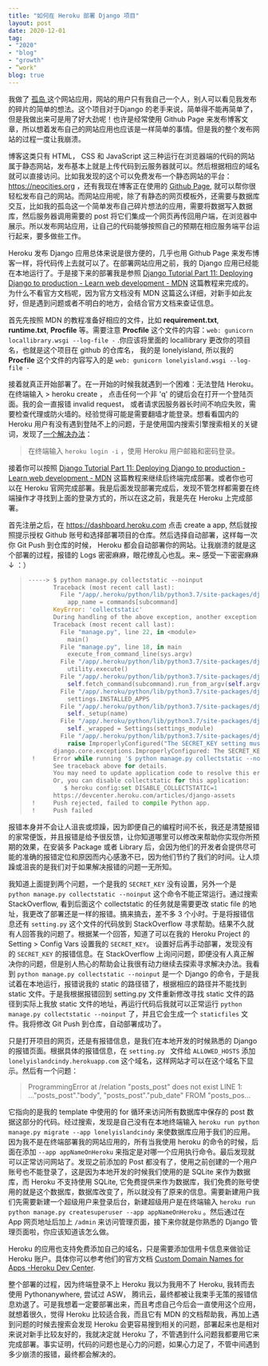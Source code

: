 ```yaml
---
title: "如何在 Heroku 部署 Django 项目"
layout: post
date: 2020-12-01
tag:
- "2020"
- "blog"
- "growth"
- ”work"
blog: true
---
```


我做了 [孤岛 ](https://github.com/wkeiss/lonelyisland)这个网站应用，网站的用户只有我自己一个人，别人可以看见我发布的碎片的简单的想法。这个项目对于Django 的老手来说，简单得不能再简单了，但是我做出来可是用了好大劲呢！也许是经常使用 Github Page 来发布博客文章，所以想着发布自己的网站应用也应该是一样简单的事情。但是我的整个发布网站的过程一度让我崩溃。

博客这类只有 HTML， CSS 和 JavaScript 这三种运行在浏览器端的代码的网站属于静态网站，发布基本上就是上传代码到云服务器就可以。然后根据相应的域名就可以直接访问。比如我发现的这个可以免费发布一个静态网站的平台：  https://neocities.org ，还有我现在博客正在使用的 [Github Page](https://pages.github.com/), 就可以帮你很轻松发布自己的网站。而网站应用呢，除了有静态的网页模板外，还需要与数据库交互，比如我的孤岛这一个简单发布自己碎片想法的应用，需要将数据写入数据库，然后服务器调用需要的 post 将它们集成一个网页再传回用户端，在浏览器中展示。所以发布网站应用，让自己的代码能够按照自己的预期在相应服务端平台运行起来，要多做些工作。

Heroku 发布 Django 应用总体来说是很方便的，几乎也用 Github Page 来发布博客一样，将代码传上去就可以了。在部署网站应用之前，我的 Django 应用已经能在本地运行了。于是接下来的部署我是参照 [Django Tutorial Part 11: Deploying Django to production - Learn web development - MDN](https://developer.mozilla.org/en-US/docs/Learn/Server-side/Django/Deployment) 这篇教程来完成的。为什么不看官方文档呢，因为官方文档没有 MDN 这篇这么详细，对新手如此友好，但是遇到问题或者不明白的地方，会结合官方文档来查证信息。

首先先按照 MDN 的教程准备好相应的文件，比如 **requirement.txt**, **runtime.txt**, **Procfile** 等。需要注意 **Procfile** 这个文件的内容：`web: gunicorn locallibrary.wsgi --log-file -` .你应该将里面的 locallibrary 更改你的项目名，也就是这个项目在 github 的仓库名， 我的是 lonelyisland, 所以我的 **Procfile** 这个文件的内容写入的是 `web: gunicorn lonelyisland.wsgi --log-file -` 

接着就真正开始部署了。在一开始的时候我就遇到一个困难：无法登陆 Heroku。在终端输入 > heroku create ， 点击任何一个非 'q' 的键后会在打开一个登陆页面。我的会一直报错 invalid request， 或者请求因服务器长时间不响应失败，需要检查代理或防火墙的。经验觉得可能是需要翻墙才能登录。想看看国内的 Heroku 用户有没有遇到登陆不上的问题，于是使用国内搜索引擎搜索相关的关键词，发现了[一个解决办法](https://blog.csdn.net/qq_42951560/article/details/109717160)：

>  在终端输入 `heroku login -i` ，使用 Heroku 用户邮箱和密码登录。

接着你可以按照 [Django Tutorial Part 11: Deploying Django to production - Learn web development - MDN](https://developer.mozilla.org/en-US/docs/Learn/Server-side/Django/Deployment) 这篇教程来继续后终端完成部署。或者你也可以在 Heroku 官网完成部署。我是后面发现部署完成后，发现不管怎样都需要在终端操作才寻找到上面的登录方式的，所以在这之前，我是先在 Heroku 上完成部署。

首先注册之后，在 https://dashboard.heroku.com 点击 create a app, 然后就按照提示授权 Github 账号和选择部署项目的仓库。然后选择自动部署，这样每一次你 Git Push 到仓库的时候， Heroku 都会自动部署你的网站。让我崩溃的就是这个部署的过程，报错的 Logs 密密麻麻，眼花缭乱心也乱。来~ 感受一下密密麻麻 ↓ ：）

> ```python
> -----> $ python manage.py collectstatic --noinput
>        Traceback (most recent call last):
>          File "/app/.heroku/python/lib/python3.7/site-packages/django/core/management/__init__.py", line 224, in fetch_command
>            app_name = commands[subcommand]
>        KeyError: 'collectstatic'
>        During handling of the above exception, another exception occurred:
>        Traceback (most recent call last):
>          File "manage.py", line 22, in <module>
>            main()
>          File "manage.py", line 18, in main
>            execute_from_command_line(sys.argv)
>          File "/app/.heroku/python/lib/python3.7/site-packages/django/core/management/__init__.py", line 401, in execute_from_command_line
>            utility.execute()
>          File "/app/.heroku/python/lib/python3.7/site-packages/django/core/management/__init__.py", line 395, in execute
>            self.fetch_command(subcommand).run_from_argv(self.argv)
>          File "/app/.heroku/python/lib/python3.7/site-packages/django/core/management/__init__.py", line 231, in fetch_command
>            settings.INSTALLED_APPS
>          File "/app/.heroku/python/lib/python3.7/site-packages/django/conf/__init__.py", line 83, in __getattr__
>            self._setup(name)
>          File "/app/.heroku/python/lib/python3.7/site-packages/django/conf/__init__.py", line 70, in _setup
>            self._wrapped = Settings(settings_module)
>          File "/app/.heroku/python/lib/python3.7/site-packages/django/conf/__init__.py", line 196, in __init__
>            raise ImproperlyConfigured("The SECRET_KEY setting must not be empty.")
>        django.core.exceptions.ImproperlyConfigured: The SECRET_KEY setting must not be empty.
>  !     Error while running '$ python manage.py collectstatic --noinput'.
>        See traceback above for details.
>        You may need to update application code to resolve this error.
>        Or, you can disable collectstatic for this application:
>           $ heroku config:set DISABLE_COLLECTSTATIC=1
>        https://devcenter.heroku.com/articles/django-assets
>  !     Push rejected, failed to compile Python app.
>  !     Push failed
> ```

报错本身并不会让人沮丧或烦躁，因为即便自己的编程时间不长，我还是清楚报错的家常便饭，并且报错是给予很反馈，让你知道哪里可以修改来帮助你实现你所预期的效果，在安装多 Package 或者 Library 后，会因为他们的开发者会提供尽可能的准确的报错定位和原因而内心感激不已，因为他们节约了我们的时间。让人烦躁或沮丧的是我们对于如果解决报错的问题一无所知。

我知道上面提到两个问题，一个是我的 `SECRET_KEY` 没有设置，另外一个是 `python manage.py collectstatic --noinput` 这个命令不能正常运行。通过搜索 StackOverflow, 看到后面这个 collectstatic 的任务就是需要更改 static file 的地址，我更改了部署还是一样的报错。搞来搞去，差不多  3 个小时。于是将报错信息还有 `setting.py` 这个文件的代码放到 StackOverflow 寻求帮助。结果不久就有人回答我的问题了。根据某一个回答，知道了可以在我的 Heroku Project 的 Setting > Config Vars 设置我的 `SECRET_KEY`。 设置好后再手动部署，发现没有的 `SECRET_KEY` 的报错信息。在 StackOverflow 上询问问题，即便没有人真正解决你的问题，但是别人热心的帮助会让我很有动力继续去探索寻求解决办法。我看到 `python manage.py collectstatic --noinput`  是一个 Django 的命令，于是我试着在本地运行，报错说我的 static 的路径错了，根据相应的路径并不能找到 static  文件。于是我根据报错回到 setting.py 文件重新修改寻找 static 文件的路径到实际上我放 static 文件的地址，再运行代码后我就可以正常运行 `python manage.py collectstatic --noinput`  了，并且它会生成一个 `staticfiles` 文件。我将修改 Git Push 到仓库，自动部署成功了。

只是打开项目的网页，还是有报错信息，是我们在本地开发的时候熟悉的 Django 的报错页面。根据具体的报错信息，在 `setting.py ` 文件给 `ALLOWED_HOSTS` 添加 `lonelyislandcindy.herokuapp.com`  这个域名，这样网站才可以在这个域名下显示。然后有一个问题：

> ProgrammingError at /relation "posts_post" does not exist LINE 1: ..."posts_post"."body", "posts_post"."pub_date" FROM "posts_pos...

它指向的是我的 template 中使用的  for 循环来访问所有数据库中保存的 post 数据这部分的代码。经过搜索，发现是自己没有在本地终端输入 `heroku run python manage.py migrate --app lonelyislandcindy`  来使数据库应用于我们的应用。因为我不是在终端部署我的网站应用的，所有当我使用 heroku 的命令的时候，后面在添加 `--app appNameOnHeroku` 来指定是对哪一个应用执行命令。最后发现就可以正常访问网站了。发现之前添加的  Post 都没有了，使用之前创建的一个用户账号也不能登录了，这是因为本地开发的时候我们使用的是 SQLite 来作为数据库，而 Heroku 不支持使用 SQLite, 它免费提供来作为数据库，我们免费的账号使用的就是这个数据库，数据库改变了，所以就没有了原来的信息。需要新建用户我们先需要新建一个超级用户来登录后台，新建超级用户是在终端输入 `heroku run python manage.py createsuperuser --app appNameOnHeroku` 。然后通过在 App 网页地址后加上 `/admin` 来访问管理页面，接下来你就是你熟悉的 Django 管理页面啦，你应该知道该怎么做。

Heroku 的应用也支持免费添加自己的域名，只是需要添加信用卡信息来做验证 Heroku 账户。具体你可以参考他们的官方文档 [Custom Domain Names for Apps -Heroku Dev Center](https://devcenter.heroku.com/articles/custom-domains).

整个部署的过程，因为终端登录不上 Heroku 我以为我用不了 Heroku, 我转而去使用 Pythonanywhere, 尝试过 ASW， 腾讯云，最终都被让我束手无策的报错信息劝退了。可是我想着一定要部署出来，而且考虑自己今后会一直使用这个应用，就想着很久，觉得 Heroku 比较适合我，而且它有 MDN 的文档帮助我，再加上遇到问题的时候去搜索会发现 Heroku 会更容易搜到相关的问题，部署起来也是相对来说对新手比较友好的，我就决定就 Heroku 了，不管遇到什么问题我都要用它来完成部署。事实证明，代码的问题也是心力的问题，如果心力足了，不管中间遇到多少崩溃的报错，最终都会解决的。
